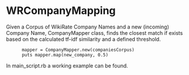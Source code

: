 # WRCompanyMapping
Given a Corpus of WikiRate Company Names and a new (incoming) Company Name, CompanyMapper class, finds the closest match if exists based on the calculated tf-idf similarity and a defined threshold.

          mapper = CompanyMapper.new(companiesCorpus)
          puts mapper.map(new_company, 0.5)
          
In main_script.rb a working example can be found.
